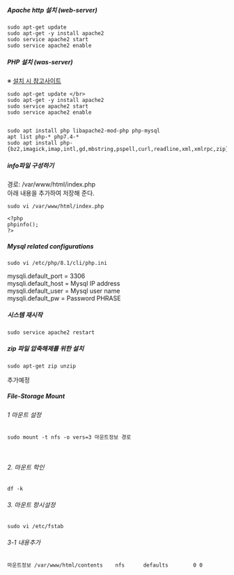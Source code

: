##### Apache http 설치 (web-server) 
```
sudo apt-get update 
sudo apt-get -y install apache2
sudo service apache2 start
sudo service apache2 enable
``` 

##### PHP 설치 (was-server)
※ [설치 시 참고사이트](https://t-okk.tistory.com/153) </br>

```
sudo apt-get update </br>
sudo apt-get -y install apache2
sudo service apache2 start 
sudo service apache2 enable


sudo apt install php libapache2-mod-php php-mysql 
apt list php-* php7.4-* 
sudo apt install php-{bz2,imagick,imap,intl,gd,mbstring,pspell,curl,readline,xml,xmlrpc,zip}
```

##### info파일 구성하기
경로: /var/www/html/index.php </br>
아래 내용을 추가하여 저장해 준다. </br>
```
sudo vi /var/www/html/index.php
```
```
<?php
phpinfo();
?>
```

##### Mysql related configurations
```
sudo vi /etc/php/8.1/cli/php.ini
```
mysqli.default_port = 3306 </br>
mysqli.default_host = Mysql IP address </br>
mysqli.default_user = Mysql user name </br>
mysqli.default_pw = Password PHRASE </br>

##### 시스템 재시작
```
sudo service apache2 restart
```

##### zip 파일 압축해제를 위한 설치
```
sudo apt-get zip unzip
```

추가예정

##### File-Storage Mount
###### 1 마운트 설정
```
sudo mount -t nfs -o vers=3 마운트정보 경로
```
</br>

###### 2. 마운트 학인 
```
df -k
```

###### 3. 마운트 항시설정
```
sudo vi /etc/fstab
```

###### 3-1 내용추가
```
마운트정보 /var/www/html/contents	nfs      defaults        0 0
```













